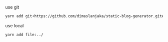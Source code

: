 use git
```bash
yarn add git+https://github.com/dimaslanjaka/static-blog-generator.git#dev
```
use local
```bash
yarn add file:../
```